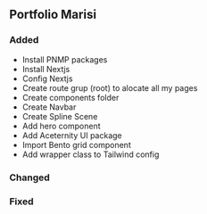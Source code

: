 ## Portfolio Marisi 


### Added
- Install PNMP packages
- Install Nextjs 
- Config Nextjs
- Create route grup (root) to alocate all my pages
- Create components folder
- Create Navbar
- Create Spline Scene
- Add hero component
- Add Aceternity UI package
- Import Bento grid component
- Add wrapper class to Tailwind config

### Changed

### Fixed